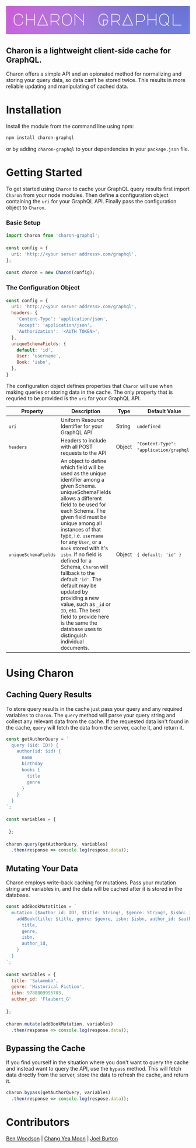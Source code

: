 
![charon-graphql](./charon/assets/CharonLogo-large.png)

## Charon is a lightweight client-side cache for GraphQL. 
Charon offers a simple API and an opionated method for normalizing and storing your query data, so data can’t be stored twice. This results in more reliable updating and manipulating of cached data.


# Installation
Install the module from the command line using npm:
```bash 
npm install charon-graphql
```

or by adding `charon-graphql` to your dependencies in your `package.json` file.

# Getting Started


To get started using `Charon` to cache your GraphQL query results first import `Charon` from your node modules. Then define a configuration object containing the `uri` for your GraphQL API. Finally pass the configuration object to `Charon`. 

### Basic Setup
```js
import Charon from 'charon-graphql';

const config = {
  uri: 'http://<your server address>.com/graphql',
};

const charon = new Charon(config);
```

### The Configuration Object
```js
const config = {
  uri: 'http://<your server address>.com/graphql',      
  headers: { 
    'Content-Type': 'application/json',
    'Accept': 'application/json', 
    'Authorization': '<AUTH TOKEN>',
  }, 
  uniqueSchemaFields: {
    default: 'id',
    User: 'username',
    Book: 'isbn',                                   
  },
}
```
The configuration object defines properties that `Charon` will use when making queries or storing data in the cache. The only property that is requried to be provided is the `uri` for your GraphQL API.

| Property | Description                                          | Type   | Default Value |
| -------- | ---------------------------------------------------- | ------ | ------------- |
|`uri`     | Uniform Resource Identifier for your GraphQL API     | String | `undefined`   |
|`headers` | Headers to include with all POST requests to the API | Object |`"Content-Type": "application/graphql"`|
|`uniqueSchemaFields`| An object to define which field will be used as the unique identifier among a given Schema. uniqueSchemaFields allows a different field to be used for each Schema. The given field must be unique among all instances of that type, i.e. `username` for any `User`, or a `Book` stored with it's `isbn`. If no field is defined for a Schema, `Charon` will fallback to the default `'id'`. The default may be updated by providing a new value, such as `_id` or `ID`, etc. The best field to provide here is the same the database uses to distinguish individual documents. | Object |`{ default: 'id' }`|


# Using Charon

## Caching Query Results

To store query results in the cache just pass your query and any required variables to `Charon`. The `query` method will parse your query string and collect any relevant data from the cache. If the requested data isn't found in the cache, `query` will fetch the data from the server, cache it, and return it.

```js
const getAuthorQuery = `
  query ($id: ID!) {
    author(id: $id) {
      name
      birthday
      books {
        title
        genre
      }
    }
  }
`;

const variables = { 

 };

charon.query(getAuthorQuery, variables)
  .then(response => console.log(respose.data));
```

## Mutating Your Data

Charon employs write-back caching for mutations. Pass your mutation string and variables in, and the data will be cached after it is stored in the database.

```js
const addBookMutatition = `
  mutation ($author_id: ID!, $title: String!, $genre: String!, $isbn: ID!) {
    addBook(title: $title, genre: $genre, isbn: $isbn, author_id: $author_id) {
      title,
      genre,
      isbn,
      author_id,
    }
  }
`;

const variables = {
  title: 'Salammbô',
  genre: 'Historical Fiction',
  isbn: 9788809995703,
  author_id: 'Flaubert_G'

};

charon.mutate(addBookMutation, variables)
  .then(response => console.log(respose.data));
```


## Bypassing the Cache
If you find yourself in the situation where you don't want to query the cache and instead want to query the API, use the `bypass` method. This will fetch data directly from the server, store the data to refresh the cache, and return it.
```js
charon.bypass(getAuthorQuery, variables)
  .then(response => console.log(respose.data));
```


# Contributors
[Ben Woodson] | [Chang Yea Moon] | [Joel Burton]

[Ben Woodson]:https://github.com/bighatnocattle
[Chang Yea Moon]:https://github.com/changyeamoon
[Joel Burton]:https://github.com/tidb1ts

